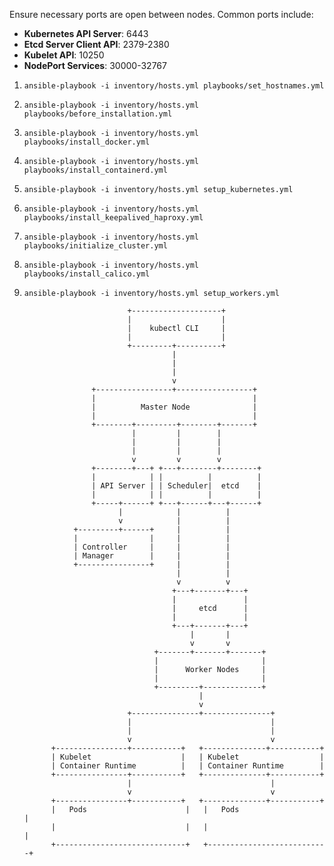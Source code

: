 Ensure necessary ports are open between nodes. Common ports include:

- **Kubernetes API Server**: 6443
- **Etcd Server Client API**: 2379-2380
- **Kubelet API**: 10250
- **NodePort Services**: 30000-32767

1. `ansible-playbook -i inventory/hosts.yml playbooks/set_hostnames.yml`

2. `ansible-playbook -i inventory/hosts.yml playbooks/before_installation.yml`

3. `ansible-playbook -i inventory/hosts.yml playbooks/install_docker.yml`

4. `ansible-playbook -i inventory/hosts.yml playbooks/install_containerd.yml`

5. `ansible-playbook -i inventory/hosts.yml setup_kubernetes.yml`

6. `ansible-playbook -i inventory/hosts.yml playbooks/install_keepalived_haproxy.yml`

7. `ansible-playbook -i inventory/hosts.yml playbooks/initialize_cluster.yml`

8. `ansible-playbook -i inventory/hosts.yml playbooks/install_calico.yml`

9. `ansible-playbook -i inventory/hosts.yml setup_workers.yml`


                              +--------------------+
                              |                    |
                              |    kubectl CLI     |
                              |                    |
                              +---------+----------+
                                        |
                                        |
                                        |
                                        v
                      +-----------------+-----------------+
                      |                                   |
                      |          Master Node              |
                      |                                   |
                      +--------+---------+--------+-------+
                               |         |        |
                               |         |        |
                               |         |        |
                               v         v        v
                      +--------+---+ +---+--------+--------+
                      |            | |          |          |
                      | API Server | | Scheduler|  etcd    |
                      |            | |          |          |
                      +-----+------+ +---+------+---+------+
                            |            |          |
                            v            |          |
                  +---------+------+     |          |
                  |                |     |          |
                  | Controller     |     |          |
                  | Manager        |     |          |
                  +----------------+     |          |
                                         |          |
                                         v          v
                                        +---+-------+---+
                                        |               |
                                        |     etcd      |
                                        |               |
                                        +---+-------+---+
                                            |       |
                                            v       v
                                    +-------+-------+-------+
                                    |                       |
                                    |      Worker Nodes     |
                                    |                       |
                                    +---------+-------------+
                                              |
                                              v
                              +---------------+---------------+
                              |                               |
                              |                               |
                              v                               v
             +----------------+-----------+   +--------------+-----------+
             | Kubelet                    |   | Kubelet                  |
             | Container Runtime          |   | Container Runtime        |
             +----------------+-----------+   +--------------+-----------+
                              |                               |
                              v                               v
             +----------------+-----------+   +--------------+-----------+
             |   Pods                      |   |   Pods                    |
             |                             |   |                           |
             +-----------------------------+   +---------------------------+
